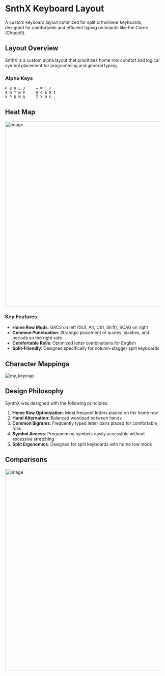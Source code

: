 # SnthX Keyboard Layout
A custom keyboard layout optimized for split ortholinear keyboards, designed for comfortable and efficient typing on boards like the Corne (Chocofi).

## Layout Overview

SnthX is a custom alpha layout that prioritizes home row comfort and logical symbol placement for programming and general typing.

### Alpha Keys

```
F B K L J     = W ' / .
S N T H V     G C A E I
X P D M Q     Z Y O U ,
```
## Heat Map
<img width="1288" height="600" alt="image" src="https://github.com/user-attachments/assets/8fb45a9d-1e26-4636-ad5b-2e33318c1bf4" />

### Key Features

- **Home Row Mods**: GACS on left (GUI, Alt, Ctrl, Shift), SCAG on right
- **Common Punctuation**: Strategic placement of quotes, slashes, and periods on the right side
- **Comfortable Rolls**: Optimized letter combinations for English
- **Split-Friendly**: Designed specifically for column-stagger split keyboards

## Character Mappings

<img alt="my_keymap" src="https://github.com/user-attachments/assets/8ca3368b-3e5c-4b4a-82a5-bee394172ec7" />

## Design Philosophy

SynthX was designed with the following principles:

1. **Home Row Optimization**: Most frequent letters placed on the home row
2. **Hand Alternation**: Balanced workload between hands
3. **Common Bigrams**: Frequently typed letter pairs placed for comfortable rolls
4. **Symbol Access**: Programming symbols easily accessible without excessive stretching
5. **Split Ergonomics**: Designed for split keyboards with home row mods

## Comparisons
<img width="1182" height="655" alt="image" src="https://github.com/user-attachments/assets/ba2f5c21-677c-4bc6-afc9-a5ffdfb4cd3d" />
